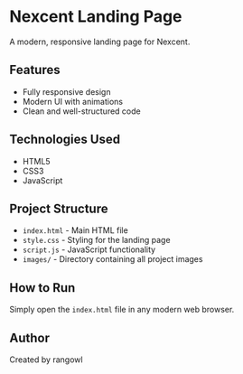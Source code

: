 # Nexcent Landing Page

A modern, responsive landing page for Nexcent.

## Features

- Fully responsive design
- Modern UI with animations
- Clean and well-structured code

## Technologies Used

- HTML5
- CSS3
- JavaScript

## Project Structure

- `index.html` - Main HTML file
- `style.css` - Styling for the landing page
- `script.js` - JavaScript functionality
- `images/` - Directory containing all project images

## How to Run

Simply open the `index.html` file in any modern web browser.

## Author

Created by rangowl